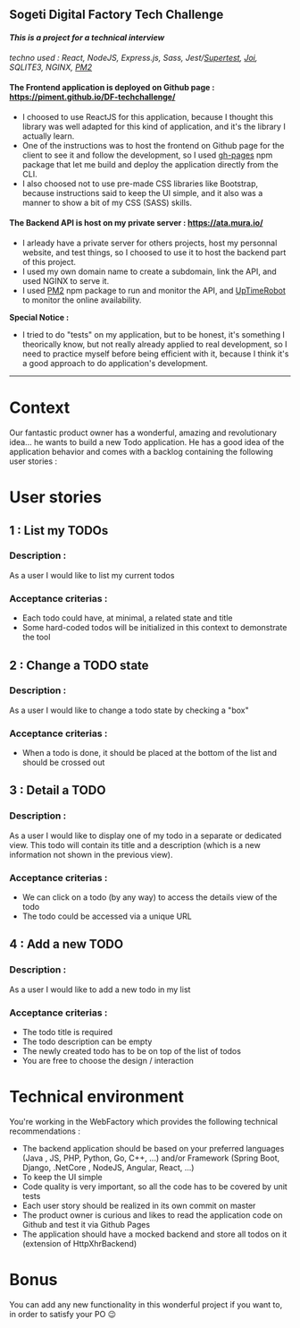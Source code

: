## Sogeti Digital Factory Tech Challenge

#### _This is a project for a technical interview_

_techno used : React, NodeJS, Express.js, Sass, Jest/[Supertest](https://www.npmjs.com/package/supertest), [Joi](https://joi.dev/), SQLITE3, NGINX, [PM2](https://pm2.keymetrics.io/)_

#### The Frontend application is deployed on Github page : https://piment.github.io/DF-techchallenge/

- I choosed to use ReactJS for this application, because I thought this library was well adapted for this kind of application, and it's the library I actually learn.
- One of the instructions was to host the frontend on Github page for the client to see it and follow the development, so I used [gh-pages](https://www.npmjs.com/package/gh-pages) npm package that let me build and deploy the application directly from the CLI.
- I also choosed not to use pre-made CSS libraries like Bootstrap, because instructions said to keep the UI simple, and it also was a manner to show a bit of my CSS (SASS) skills.

#### The Backend API is host on my private server : https://ata.mura.io/

- I arleady have a private server for others projects, host my personnal website, and test things, so I choosed to use it to host the backend part of this project.
- I used my own domain name to create a subdomain, link the API, and used NGINX to serve it.
- I used [PM2](https://pm2.keymetrics.io/) npm package to run and monitor the API, and [UpTimeRobot](https://uptimerobot.com) to monitor the online availability.

**Special Notice :**

- I tried to do "tests" on my application, but to be honest, it's something I theorically know, but not really already applied to real development, so I need to practice myself before being efficient with it, because I think it's a good approach to do application's development.

---

# Context

Our fantastic product owner has a wonderful, amazing and revolutionary idea... he wants to build a new Todo application.
He has a good idea of the application behavior and comes with a backlog containing the following user stories :

# User stories

## 1 : List my TODOs

### Description :

As a user I would like to list my current todos

### Acceptance criterias :

- Each todo could have, at minimal, a related state and title
- Some hard-coded todos will be initialized in this context to demonstrate the tool

## 2 : Change a TODO state

### Description :

As a user I would like to change a todo state by checking a "box"

### Acceptance criterias :

- When a todo is done, it should be placed at the bottom of the list and should be crossed out

## 3 : Detail a TODO

### Description :

As a user I would like to display one of my todo in a separate or dedicated view.
This todo will contain its title and a description (which is a new information not shown in the previous view).

### Acceptance criterias :

- We can click on a todo (by any way) to access the details view of the todo
- The todo could be accessed via a unique URL

## 4 : Add a new TODO

### Description :

As a user I would like to add a new todo in my list

### Acceptance criterias :

- The todo title is required
- The todo description can be empty
- The newly created todo has to be on top of the list of todos
- You are free to choose the design / interaction

# Technical environment

You're working in the WebFactory which provides the following technical recommendations :

- The backend application should be based on your preferred languages (Java , JS, PHP, Python, Go, C++, ...) and/or Framework (Spring Boot, Django, .NetCore , NodeJS, Angular, React, ...)
- To keep the UI simple
- Code quality is very important, so all the code has to be covered by unit tests
- Each user story should be realized in its own commit on master
- The product owner is curious and likes to read the application code on Github and test it via Github Pages
- The application should have a mocked backend and store all todos on it (extension of HttpXhrBackend)

# Bonus

You can add any new functionality in this wonderful project if you want to, in order to satisfy your PO 😉

